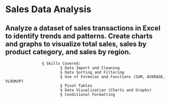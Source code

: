 # Sales Data Analysis
## Analyze a dataset of sales transactions in Excel to identify trends and patterns. Create charts and graphs to visualize total sales, sales by product category, and sales by region.
					§ Skills Covered: 
							§ Data Import and Cleaning
							§ Data Sorting and Filtering
							§ Use of Formulas and Functions (SUM, AVERAGE, VLOOKUP)
							§ Pivot Tables
							§ Data Visualization (Charts and Graphs)
							§ Conditional Formatting


